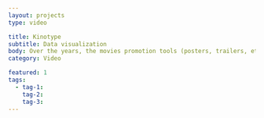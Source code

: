 ```yaml
---
layout: projects
type: video

title: Kinotype
subtitle: Data visualization
body: Over the years, the movies promotion tools (posters, trailers, etc.) became formatted and began to suffer form a lack of creativity. Kinotype offers a new insight and addresses this issue through the lense of Science-fiction movies. These posters and trailers, generated by data collection, demonstrate this standardization.
category: Video

featured: 1
tags:
  - tag-1:
    tag-2:
    tag-3:
---
```

